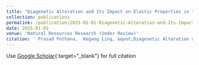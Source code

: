 ```yaml
---
title: "Diagenetic Alteration and Its Impact on Elastic Properties in the Broom Creek CO₂ Sequestration Site: Insights from Combined Rock Physics and Petrophysical Analysis"
collection: publications
permalink: /publication/2025-01-01-Diagenetic-Alteration-and-Its-Impact-on-Elastic-Properties-in-the-Broom-Creek-CO-Sequestration-Site-Insights-from-Combined-Rock-Physics-and-Petrophysical-Analysis
date: 2025-01-01
venue: 'Natural Resources Research (Under Review)'
citation: ' Prasad Pothana,  Kegang Ling, &quot;Diagenetic Alteration and Its Impact on Elastic Properties in the Broom Creek CO₂ Sequestration Site: Insights from Combined Rock Physics and Petrophysical Analysis.&quot; Natural Resources Research (Under Review), 2025.'
---
```

Use [Google Scholar](https://scholar.google.com/scholar?q=Diagenetic+Alteration+and+Its+Impact+on+Elastic+Properties+in+the+Broom+Creek+CO₂+Sequestration+Site:+Insights+from+Combined+Rock+Physics+and+Petrophysical+Analysis){:target="_blank"} for full citation